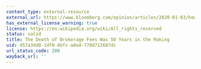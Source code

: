 ```yaml
---
content_type: external-resource
external_url: https://www.bloomberg.com/opinion/articles/2020-01-03/how-nyse-went-from-quasi-cartel-to-zero-fee-stock-trading
has_external_license_warning: true
license: https://en.wikipedia.org/wiki/All_rights_reserved
status: valid
title: The Death of Brokerage Fees Was 50 Years in the Making
uid: 457a3dd8-1df0-4bfc-a8ed-770d712687dc
url_status_code: 200
wayback_url: ''
---
```

